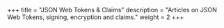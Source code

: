 +++
title = "JSON Web Tokens & Claims" 
description = "Articles on JSON Web Tokens, signing, encryption and claims."
weight = 2
+++